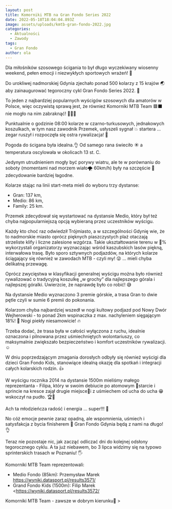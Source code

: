 ```yaml
---
layout: post
title: Komorniki MTB na Gran Fondo Series 2022
date: 2022-05-18T18:04:04.893Z
image: assets/uploads/kmtb-gran-fondo-2022.jpg
categories:
  - Aktualności
  - Zawody
tags:
  - Gran Fondo
author: ola
---
```

Dla miłośników szosowego ścigania to był długo wyczekiwany wiosenny weekend, pełen emocji i niezwykłych sportowych wrażeń! 🤩
<!--more-->

Do urokliwej nadmorskiej Gdynia zjechało ponad 500 kolarzy z 15 krajów 🌏 aby zainaugurować tegoroczny cykl Gran Fondo Series 2022. 🏁

To jeden z najbardziej popularnych wyścigów szosowych dla amatorów w Polsce, więc oczywistą sprawą jest, że również Komorniki MTB Team 🟩⬛️ nie mogło na nim zabraknąć! 🙋🏻‍♂️

Punktualnie o godzinie 08:00 kolarze w czarno-turkusowych, jednakowych koszulkach, w tym nasz zawodnik Przemek, usłyszeli sygnał 💥 startera … zegar ruszył i rozpoczęła się ostra rywalizacja! 💪

Pogoda do ścigana była idealna.👌 Od samego rana świeciło ☀️ a temperatura oscylowała w okolicach 13 st. C. 

Jedynym utrudnieniem mogły być porywy wiatru, ale te w porównaniu do soboty (momentami nad morzem wiało🌪 60km/h) były na szczęście 🙏 zdecydowanie bardziej łagodne.

Kolarze stając na linii start-meta mieli do wyboru trzy dystanse: 

* Gran: 137 km,
* Medio: 86 km,
* Family: 25 km.

Przemek zdecydował się wystartować na dystansie Medio, który był też chyba najpopularniejszą opcją wybieraną przez uczestników wyścigu.

Każdy kto choć raz odwiedził Trójmiasto, a w szczególności Gdynię wie, że to nadmorskie miasto oprócz pięknych piaszczystych plaż otaczają strzeliste klify i liczne zalesione wzgórza. Takie ukształtowanie terenu w 💯% wykorzystali organizatorzy wyznaczając wśród kaszubskich lasów piękną, interwałowa trasę. Było sporo sztywnych podjazdów, na których kolarze ściągający się również w zawodach MTB - czyli my! 😜 … mieli chyba delikatną przewagę. 

Oprócz zwycięstwa w klasyfikacji generalnej wyścigu można było również rywalizować o tradycyjną koszulkę „w grochy” dla najlepszego górala i najlepszej góralki. Uwierzcie, że naprawdę było co robić! 😅 

Na dystansie Medio wyznaczono 3 premie górskie, a trasa Gran to dwie pętle czyli w sumie 6 premii do pokonania. 

Kolarzom chyba najbardziej wszedł w nogi kultowy podjazd pod Nowy Dwór Wejherowski - to ponad 2km wspinaczka z max. nachyleniem sięgającym 18%! 💪 Nogi piekły niesamowicie! 🔥

Trzeba dodać, że trasa była w całości wyłączona z ruchu, idealnie oznaczona i pilnowana przez uśmiechniętych wolontariuszy, co maksymalnie zwiększało bezpieczeństwo i komfort uczestników rywalizacji.☺️

W dniu poprzedzającym zmagania dorosłych odbyły się również wyścigi dla dzieci Gran Fondo Kids, stanowiące idealną okazję dla spotkań i integracji całych kolarskich rodzin. 👍

W wyścigu rocznika 2014 na dystansie 1500m mieliśmy małego reprezentanta - Filipa, który w swoim debiucie po atomowym 🚀starcie i sprincie na kresce zajął drugie miejsce🥈i z uśmiechem od ucha do ucha 😁 wskoczył na pudło. 🏆🙌 

Ach ta młodzieńcza radość i energia … super!!! 🤗

No cóż emocje pewnie zaraz opadną, ale wspomnienia, uśmiech i satysfakcja z bycia finisherem 🏁 Gran Fondo Gdynia będą z nami na długo!👌 

Teraz nie pozostaje nic, jak zacząć odliczać dni do kolejnej odsłony tegorocznego cyklu. A ta już niebawem, bo 3 lipca widzimy się na typowo sprinterskich trasach w Poznaniu! 🖐

Komorniki MTB Team reprezentowali:

* Medio Fondo (85km): Przemysław Marek <https://wyniki.datasport.pl/results3571/>
* Grand Fondo Kids (1500m): Filip Marek <https://wyniki.datasport.pl/results3572/

Komorniki MTB Team - zawsze w dobrym kierunku🙂 >